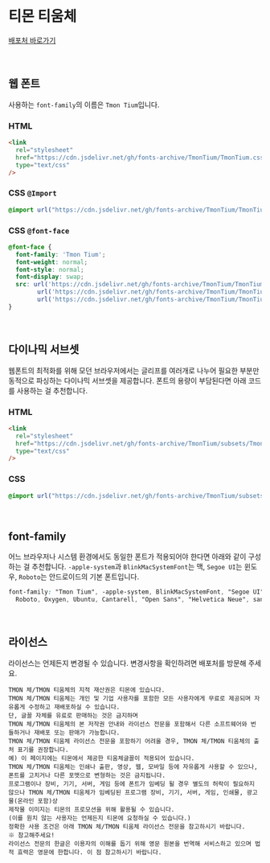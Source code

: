 # 티몬 티움체

[배포처 바로가기](https://brunch.co.kr/@creative/32)

&nbsp;

## 웹 폰트

사용하는 `font-family`의 이름은 `Tmon Tium`입니다.

### HTML

```html
<link
  rel="stylesheet"
  href="https://cdn.jsdelivr.net/gh/fonts-archive/TmonTium/TmonTium.css"
  type="text/css"
/>
```

### CSS `@Import`

```css
@import url("https://cdn.jsdelivr.net/gh/fonts-archive/TmonTium/TmonTium.css");
```

### CSS `@font-face`

```css
@font-face {
  font-family: 'Tmon Tium';
  font-weight: normal;
  font-style: normal;
  font-display: swap;
  src: url('https://cdn.jsdelivr.net/gh/fonts-archive/TmonTium/TmonTium.woff2') format('woff2'),
        url('https://cdn.jsdelivr.net/gh/fonts-archive/TmonTium/TmonTium.woff') format('woff'),
        url('https://cdn.jsdelivr.net/gh/fonts-archive/TmonTium/TmonTium.ttf') format('truetype');
}
```

&nbsp;

## 다이나믹 서브셋

웹폰트의 최적화를 위해 모던 브라우저에서는 글리프를 여러개로 나누어 필요한 부분만 동적으로 파싱하는 다이나믹 서브셋을 제공합니다. 폰트의 용량이 부담된다면 아래 코드를 사용하는 걸 추천합니다.

### HTML

```html
<link 
  rel="stylesheet"
  href="https://cdn.jsdelivr.net/gh/fonts-archive/TmonTium/subsets/TmonTium-dynamic-subset.css"
  type="text/css"
/>
```

### CSS

```css
@import url("https://cdn.jsdelivr.net/gh/fonts-archive/TmonTium/subsets/TmonTium-dynamic-subset.css");
```

&nbsp;

## font-family

어느 브라우저나 시스템 환경에서도 동일한 폰트가 적용되어야 한다면 아래와 같이 구성하는 걸 추천합니다. `-apple-system`과 `BlinkMacSystemFont`는 맥, `Segoe UI`는 윈도우, `Roboto`는 안드로이드의 기본 폰트입니다.

```css
font-family: "Tmon Tium", -apple-system, BlinkMacSystemFont, "Segoe UI",
  Roboto, Oxygen, Ubuntu, Cantarell, "Open Sans", "Helvetica Neue", sans-serif;
```

&nbsp;

## 라이선스

라이선스는 언제든지 변경될 수 있습니다. 변경사항을 확인하려면 배포처를 방문해 주세요.

```
TMON 체/TMON 티움체의 지적 재산권은 티몬에 있습니다. 
TMON 체/TMON 티움체는 개인 및 기업 사용자를 포함한 모든 사용자에게 무료로 제공되며 자유롭게 수정하고 재배포하실 수 있습니다. 
단, 글꼴 자체를 유료로 판매하는 것은 금지하며 
TMON 체/TMON 티움체의 본 저작권 안내와 라이선스 전문을 포함해서 다른 소프트웨어와 번들하거나 재배포 또는 판매가 가능합니다. 
TMON 체/TMON 티움체 라이선스 전문을 포함하기 어려울 경우, TMON 체/TMON 티움체의 출처 표기를 권장합니다. 
예) 이 페이지에는 티몬에서 제공한 티움체글꼴이 적용되어 있습니다. 
TMON 체/TMON 티움체는 인쇄나 출판, 영상, 웹, 모바일 등에 자유롭게 사용할 수 있으나, 
폰트를 고치거나 다른 포맷으로 변형하는 것은 금지됩니다. 
프로그램이나 장비, 기기, 서버, 게임 등에 폰트가 임베딩 될 경우 별도의 허락이 필요하지 않으나 TMON 체/TMON 티움체가 임베딩된 프로그램 장비, 기기, 서버, 게임, 인쇄물, 광고물(온라인 포함)상 
제작물 이미지는 티몬의 프로모션을 위해 활용될 수 있습니다. 
(이를 원치 않는 사용자는 언제든지 티몬에 요청하실 수 있습니다.) 
정확한 사용 조건은 아래 TMON 체/TMON 티움체 라이선스 전문을 참고하시기 바랍니다. 
※ 참고해주세요! 
라이선스 전문의 한글은 이용자의 이해를 돕기 위해 영문 원본을 번역해 서비스하고 있으며 법적 효력은 영문에 한합니다. 이 점 참고하시기 바랍니다.
```
